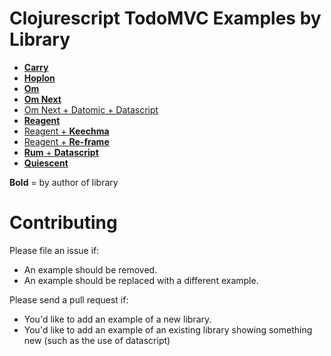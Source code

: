 # Clojurescript TodoMVC Examples by Library

- [**Carry**](https://github.com/metametadata/carry/tree/master/examples/todomvc)
- [**Hoplon**](https://github.com/hoplon/demos/tree/master/todoFRP)
- [**Om**](https://github.com/swannodette/todomvc/tree/gh-pages/labs/architecture-examples/om)
- [**Om Next**](https://github.com/swannodette/om-next-demo/tree/master/todomvc/src)
- [Om Next + Datomic + Datascript](https://github.com/madvas/todomvc-omnext-datomic-datascript)
- [**Reagent**](https://github.com/reagent-project/reagent/tree/master/examples/todomvc)
- [Reagent + **Keechma**](https://github.com/keechma/keechma-todomvc)
- [Reagent + **Re-frame**](https://github.com/Day8/re-frame/tree/master/examples/todomvc)
- [**Rum** + **Datascript**](https://github.com/tonsky/datascript-todo)
- [**Quiescent**](https://github.com/levand/todomvc/tree/gh-pages/architecture-examples/quiescent)

**Bold** = by author of library

# Contributing

Please file an issue if:

* An example should be removed.
* An example should be replaced with a different example.

Please send a pull request if:

* You'd like to add an example of a new library.
* You'd like to add an example of an existing library showing something new (such as the use of datascript)
